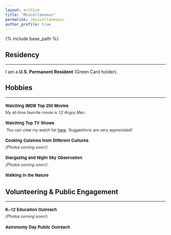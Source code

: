 ```yaml
---
layout: archive
title: "Miscellaneous"
permalink: /miscellaneous/
author_profile: true
---
```


{% include base_path %}

<style>
  ul.custom-misc {
    list-style-type: none;
    padding-left: 0;
    font-size: 0.95em;
    font-family: 'Helvetica Neue', 'Segoe UI', sans-serif;
    color: #333;
  }

  ul.custom-misc li {
    margin-bottom: 0.9em;
    line-height: 1.6em;
  }

  ul.custom-misc li strong {
    color: #1a1a1a;
    font-weight: 600;
  }
</style>

<h2>Residency</h2><hr />
<p>I am a  <strong>U.S. Permanent Resident</strong> (Green Card holder).</p>

<h2>Hobbies</h2><hr />
<ul class="custom-misc">
  <li><strong>Watching IMDB Top 250 Movies</strong><br />
     My all-time favorite movie is <em>12 Angry Men</em>.</li>
<li><strong>Watching Top TV Shows</strong><br />
  You can view my watch list <a href="/downloads/TV_Shows.pdf" target="_blank" style="text-decoration: underline; font-weight: 500;">here</a>. Suggestions are very appreciated!

  <li><strong>Cooking Cuisines from Different Cultures</strong><br />
    <em>(Photos coming soon!)</em></li>

  <li><strong>Stargazing and Night Sky Observation</strong><br />
   <em>(Photos coming soon!)</em> </li>
   
   <li><strong>Walking in the Nature</strong><br />
   </li>
</ul>

<h2>Volunteering & Public Engagement</h2><hr />
<ul class="custom-misc">
  <li><strong>K–12 Education Outreach</strong><br />
   <em>(Photos coming soon!)</em> </li>
  <li><strong>Astronomy Day Public Outreach</strong><br />
    </li>
</ul>
